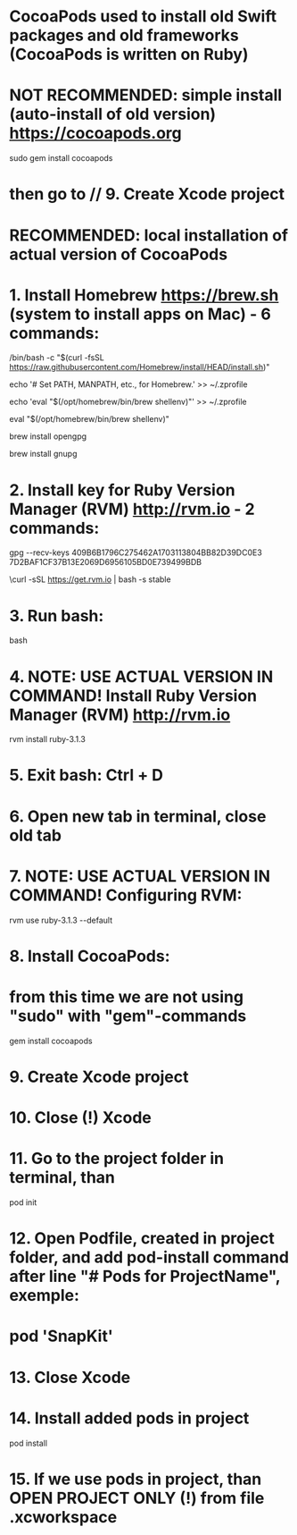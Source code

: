 # CocoaPods used to install old Swift packages and old frameworks (CocoaPods is written on Ruby)

# NOT RECOMMENDED: simple install (auto-install of old version) https://cocoapods.org

sudo gem install cocoapods

# then go to // 9. Create Xcode project

# RECOMMENDED: local installation of actual version of CocoaPods

# 1. Install Homebrew https://brew.sh (system to install apps on Mac) - 6 commands:

/bin/bash -c "$(curl -fsSL https://raw.githubusercontent.com/Homebrew/install/HEAD/install.sh)"

echo '# Set PATH, MANPATH, etc., for Homebrew.' >> ~/.zprofile

echo 'eval "$(/opt/homebrew/bin/brew shellenv)"' >> ~/.zprofile

eval "$(/opt/homebrew/bin/brew shellenv)"

brew install opengpg 

brew install gnupg

# 2. Install key for Ruby Version Manager (RVM) http://rvm.io - 2 commands: 

gpg --recv-keys 409B6B1796C275462A1703113804BB82D39DC0E3 7D2BAF1CF37B13E2069D6956105BD0E739499BDB

\curl -sSL https://get.rvm.io | bash -s stable

# 3. Run bash:

bash

# 4. NOTE: USE ACTUAL VERSION IN COMMAND! Install Ruby Version Manager (RVM) http://rvm.io

rvm install ruby-3.1.3

# 5. Exit bash: Ctrl + D

# 6. Open new tab in terminal, close old tab

# 7. NOTE: USE ACTUAL VERSION IN COMMAND! Configuring RVM:

rvm use ruby-3.1.3 --default

# 8. Install CocoaPods:
# from this time we are not using "sudo" with "gem"-commands

gem install cocoapods

# 9. Create Xcode project

# 10. Close (!) Xcode

# 11. Go to the project folder in terminal, than 

pod init

# 12. Open Podfile, created in project folder, and add pod-install command after line "# Pods for ProjectName", exemple:

# pod 'SnapKit'

# 13. Close Xcode

# 14. Install added pods in project

pod install

# 15. If we use pods in project, than OPEN PROJECT ONLY (!) from file .xcworkspace